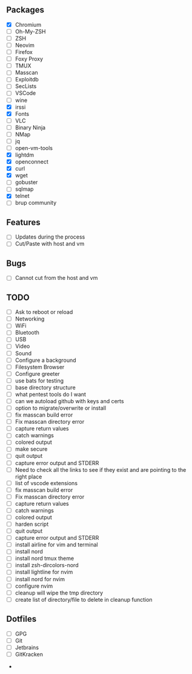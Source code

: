 ## Packages
- [X] Chromium
- [ ] Oh-My-ZSH
- [ ] ZSH
- [ ] Neovim
- [ ] Firefox
- [ ] Foxy Proxy
- [ ] TMUX
- [ ] Masscan
- [ ] Exploitdb
- [ ] SecLists
- [ ] VSCode
- [ ] wine
- [X] irssi
- [X] Fonts
- [ ] VLC
- [ ] Binary Ninja
- [ ] NMap
- [ ] jq
- [ ] open-vm-tools
- [X] lightdm
- [X] openconnect
- [X] curl
- [X] wget
- [ ] gobuster
- [ ] sqlmap
- [X] telnet
- [ ] brup community

## Features
- [ ] Updates during the process
- [ ] Cut/Paste with host and vm

## Bugs
- [ ] Cannot cut from the host and vm

## TODO
- [ ] Ask to reboot or reload
- [ ] Networking
- [ ] WiFi
- [ ] Bluetooth
- [ ] USB
- [ ] Video
- [ ] Sound
- [ ] Configure a background
- [ ] Filesystem Browser
- [ ] Configure greeter
- [ ] use bats for testing
- [ ] base directory structure
- [ ] what pentest tools do I want
- [ ] can we autoload github with keys and certs
- [ ] option to migrate/overwrite or install
- [ ] fix masscan build error
- [ ] Fix masscan directory error
- [ ] capture return values
- [ ] catch warnings
- [ ] colored output
- [ ] make secure
- [ ] quit output
- [ ] capture error output and STDERR
- [ ] Need to check all the links to see if they exist and are pointing to the right place
- [ ] list of vscode extensions
- [ ] fix masscan build error
- [ ] Fix masscan directory error
- [ ] capture return values
- [ ] catch warnings
- [ ] colored output
- [ ] harden script
- [ ] quit output
- [ ] capture error output and STDERR
- [ ] install airline for vim and terminal
- [ ] install nord
- [ ] install nord tmux theme
- [ ] install zsh-dircolors-nord
- [ ] install lightline for nvim
- [ ] install nord for nvim
- [ ] configure nvim
- [ ] cleanup will wipe the tmp directory
- [ ] create list of directory/file to delete in cleanup function

## Dotfiles
- [ ] GPG
- [ ] Git
- [ ] Jetbrains
- [ ] GitKracken
- 
